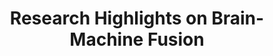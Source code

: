 ---
title: Research Highlights on Brain-Machine Fusion

# Listing view
view: compact

# Optional banner image (relative to `assets/media/` folder).
banner:
  caption: ''
  image: ''
    
---